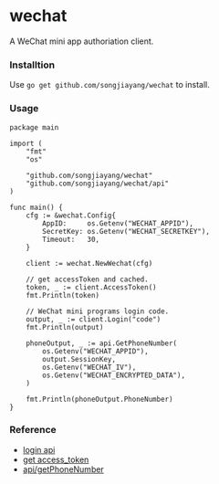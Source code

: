 # wechat

A WeChat mini app authoriation client.

### Installtion

Use `go get github.com/songjiayang/wechat` to install.

### Usage

```golang
package main

import (
	"fmt"
	"os"

	"github.com/songjiayang/wechat"
	"github.com/songjiayang/wechat/api"
)

func main() {
	cfg := &wechat.Config{
		AppID:     os.Getenv("WECHAT_APPID"),
		SecretKey: os.Getenv("WECHAT_SECRETKEY"),
		Timeout:   30,
	}

	client := wechat.NewWechat(cfg)

	// get accessToken and cached.
	token, _ := client.AccessToken()
	fmt.Println(token)

	// WeChat mini programs login code.
	output, _ := client.Login("code")
	fmt.Println(output)

	phoneOutput, _ := api.GetPhoneNumber(
		os.Getenv("WECHAT_APPID"),
		output.SessionKey,
		os.Getenv("WECHAT_IV"),
		os.Getenv("WECHAT_ENCRYPTED_DATA"),
	)

	fmt.Println(phoneOutput.PhoneNumber)
}
```


### Reference

- [login api](https://developers.weixin.qq.com/miniprogram/dev/framework/open-ability/login.html) 
- [get access_token](https://mp.weixin.qq.com/wiki?t=resource/res_main&id=mp1421140183)
- [api/getPhoneNumber](https://developers.weixin.qq.com/miniprogram/dev/framework/open-ability/getPhoneNumber.html)


